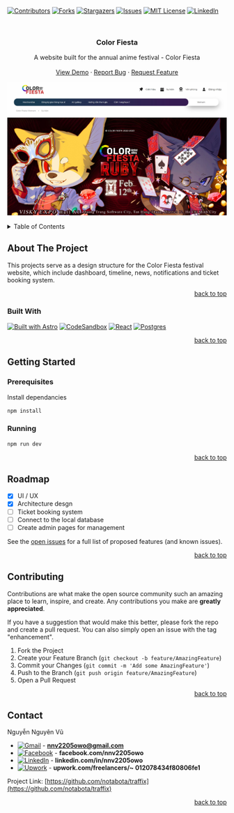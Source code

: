 <a name="readme-top"></a>

[![Contributors][contributors-shield]][contributors-url]
[![Forks][forks-shield]][forks-url]
[![Stargazers][stars-shield]][stars-url]
[![Issues][issues-shield]][issues-url]
[![MIT License][license-shield]][license-url]
[![LinkedIn][linkedin-shield]][linkedin-url]

<!-- PROJECT LOGO -->

<br />
<div align="center">
  <!-- <a href="https://github.com/notabota/traffix">
    <img src="images/logo.png" alt="Logo" width="80" height="80">
  </a> -->

<h3 align="center">Color Fiesta </h3>

<p align="center">
    A website built for the annual anime festival - Color Fiesta 
    <br />
    <br />
    <a href="https://github.com/notabota/Optimized-Detectron2-for-high-altitude-traffic-monitoring-camera">View Demo</a>
    ·
    <a href="https://github.com/notabota/Optimized-Detectron2-for-high-altitude-traffic-monitoring-camera/issues">Report Bug</a>
    ·
    <a href="https://github.com/notabota/Optimized-Detectron2-for-high-altitude-traffic-monitoring-camera/issues">Request Feature</a>
  </p>
</div>

![](images/homepage.png)

<!-- TABLE OF CONTENTS -->

<details>
  <summary>Table of Contents</summary>
  <ol>
    <li>
      <a href="#about-the-project">About The Project</a>
    </li>
    <li>
      <a href="#details">Details</a>
    </li>
    <li>
        <a href="#getting-started">Getting Started</a>
    </li>
    <li>
        <a href="#contributing">Contributing</a>
    </li>
    <li><a href="#contact">Contact</a></li>
  </ol>
</details>

<!-- ABOUT THE PROJECT -->

## About The Project

This projects serve as a design structure for the Color Fiesta festival website, which include dashboard, timeline, news, notifications and ticket booking system.

<!-- Use the `BLANK_README.md` to get started. -->

<p style="text-align: right;"><a href="#readme-top">back to top</a></p>

### Built With


[![Built with Astro](https://astro.badg.es/v1/built-with-astro.svg)](https://astro.build)
[![CodeSandbox](https://img.shields.io/badge/Codesandbox-040404?style=for-the-badge&logo=codesandbox&logoColor=DBDBDB)](https://codesandbox.io/)
[![React](https://img.shields.io/badge/react-%2320232a.svg?style=for-the-badge&logo=react&logoColor=%2361DAFB)](https://react.dev/)
[![Postgres](https://img.shields.io/badge/postgres-%23316192.svg?style=for-the-badge&logo=postgresql&logoColor=white)](https://www.postgresql.org/)

<p style="text-align: right;"><a href="#readme-top">back to top</a></p>

<!-- GETTING STARTED -->

## Getting Started

### Prerequisites

Install dependancies

```sh
npm install
```

### Running

```sh
npm run dev
```

<p style="text-align: right;"><a href="#readme-top">back to top</a></p>

<!-- ROADMAP -->

## Roadmap

- [X]  UI / UX
- [X]  Architecture desgn
- [ ]  Ticket booking system
- [ ]  Connect to the local database
- [ ]  Create admin pages for management

See the [open issues](https://github.com/notabota/traffix/issues) for a full list of proposed features (and known issues).

<p style="text-align: right;"><a href="#readme-top">back to top</a></p>

<!-- CONTRIBUTING -->

## Contributing

Contributions are what make the open source community such an amazing place to learn, inspire, and create. Any
contributions you make are **greatly appreciated**.

If you have a suggestion that would make this better, please fork the repo and create a pull request. You can also
simply open an issue with the tag "enhancement".

1. Fork the Project
2. Create your Feature Branch (`git checkout -b feature/AmazingFeature`)
3. Commit your Changes (`git commit -m 'Add some AmazingFeature'`)
4. Push to the Branch (`git push origin feature/AmazingFeature`)
5. Open a Pull Request

<p style="text-align: right;"><a href="#readme-top">back to top</a></p>

## Contact

Nguyễn Nguyên Vũ

* [![Gmail][gmail]]() - **nnv2205owo@gmail.com**
* [![Facebook][facebook]](https://www.facebook.com/nnv2205owo/) - **facebook.com/nnv2205owo**
* [![LinkedIn][linkedin]](https://www.linkedin.com/in/nnv2205owo/) - **linkedin.com/in/nnv2205owo**
* [![Upwork][upwork]](https://www.upwork.com/freelancers/~012078434f80806fe1) - **upwork.com/freelancers/~
  012078434f80806fe1**

Project Link: [https://github.com/notabota/traffix](https://github.com/notabota/traffix)

<p style="text-align: right;"><a href="#readme-top">back to top</a></p

<!-- MARKDOWN LINKS & IMAGES -->

[Firebase]: https://img.shields.io/badge/firebase-%23039BE5.svg?style=for-the-badge&logo=firebase

[Firebase-url]: https://firebase.google.com/

[contributors-shield]: https://img.shields.io/github/contributors/othneildrew/Best-README-Template.svg?style=for-the-badge

[contributors-url]: https://github.com/notabota/traffix/graphs/contributors

[forks-shield]: https://img.shields.io/github/forks/othneildrew/Best-README-Template.svg?style=for-the-badge

[forks-url]: https://github.com/notabota/traffix/network/members

[stars-shield]: https://img.shields.io/github/stars/othneildrew/Best-README-Template.svg?style=for-the-badge

[stars-url]: https://github.com/notabota/traffix/stargazers

[issues-shield]: https://img.shields.io/github/issues/othneildrew/Best-README-Template.svg?style=for-the-badge

[issues-url]: https://github.com/notabota/traffix/issues

[license-shield]: https://img.shields.io/github/license/othneildrew/Best-README-Template.svg?style=for-the-badge

[license-url]: https://github.com/notabota/traffix/blob/master/LICENSE.txt

[linkedin-shield]: https://img.shields.io/badge/-LinkedIn-black.svg?style=for-the-badge&logo=linkedin&colorB=555

[linkedin-url]: https://linkedin.com/in/nnv2205owo

[facebook]: https://img.shields.io/badge/Facebook-1877F2?style=for-the-badge&logo=facebook&logoColor=white

[gmail]: https://img.shields.io/badge/Gmail-D14836?style=for-the-badge&logo=gmail&logoColor=white

[linkedin]: https://img.shields.io/badge/LinkedIn-0077B5?style=for-the-badge&logo=linkedin&logoColor=white

[upwork]: https://img.shields.io/badge/UpWork-6FDA44?style=for-the-badge&logo=Upwork&logoColor=white

